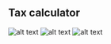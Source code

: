 ## Tax calculator
![alt text](https://github.com/NickDuval/programmingPortfolio/Java/TaxCalculator/blob/master/tax.png)
![alt text](https://github.com/NickDuval/programmingPortfolio/Java/TaxCalculator/blob/master/tax2.png)
![alt text](https://github.com/NickDuval/programmingPortfolio/Java/TaxCalculator/blob/master/guimockup.png)
